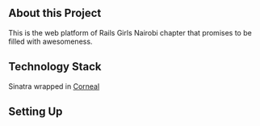 ## About this Project
This is the web platform of Rails Girls Nairobi chapter that promises to be filled with awesomeness.

## Technology Stack
Sinatra wrapped in [Corneal](https://github.com/thebrianemory/corneal)

## Setting Up

